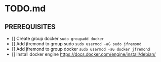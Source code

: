 # TODO.md

## PREREQUISITES
- []	Create group docker `sudo groupadd docker`
- []	Add jfremond to group sudo `sudo usermod -aG sudo jfremond`
- []	Add jfremond to group docker `sudo usermod -aG docker jfremond`
- []	Install docker engine https://docs.docker.com/engine/install/debian/